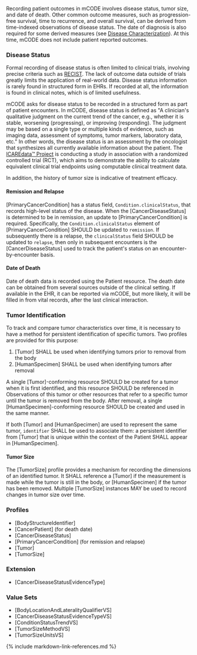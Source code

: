Recording patient outcomes in mCODE involves disease status, tumor size, and date of death. Other common outcome measures, such as progression-free survival, time to recurrence, and overall survival, can be derived from time-indexed observations of disease status. The date of diagnosis is also required for some derived measures (see [Disease Characterization](group-disease.html)). At this time, mCODE does not include patient reported outcomes.

### Disease Status

Formal recording of disease status is often limited to clinical trials, involving precise criteria such as [RECIST](https://ctep.cancer.gov/protocolDevelopment/docs/recist_guideline.pdf). The lack of outcome data outside of trials greatly limits the application of real-world data. Disease status information is rarely found in structured form in EHRs. If recorded at all, the information is found in clinical notes, which is of limited usefulness.

mCODE asks for disease status to be recorded in a structured form as part of patient encounters. In mCODE, disease status is defined as "A clinician's qualitative judgment on the current trend of the cancer, e.g., whether it is stable, worsening (progressing), or improving (responding). The judgment may be based on a single type or multiple kinds of evidence, such as imaging data, assessment of symptoms, tumor markers, laboratory data, etc." In other words, the disease status is an assessment by the oncologist that synthesizes all currently available information about the patient. The [ICAREdata™ Project](http://icaredata.org/) is conducting a study in association with a randomized controlled trial (RCT), which aims to demonstrate the ability to calculate equivalent clinical trial endpoints using computable clinical treatment data.

In addition, the history of tumor size is indicative of treatment efficacy.

#### Remission and Relapse

[PrimaryCancerCondition] has a status field, `Condition.clinicalStatus`, that records high-level status of the disease. When the [CancerDiseaseStatus] is determined to be in remission, an update to [PrimaryCancerCondition] is required. Specifically, the `Condition.clinicalStatus` element of [PrimaryCancerCondition] SHOULD be updated to `remission`. If subsequently there is a relapse, the  `clinicalStatus` field SHOULD be updated to `relapse`, then only in subsequent encounters is the [CancerDiseaseStatus] used to track the patient's status on an encounter-by-encounter basis.

#### Date of Death

Date of death data is recorded using the Patient resource. The death date can be obtained from several sources outside of the clinical setting. If available in the EHR, it can be reported via mCODE, but more likely, it will be filled in from vital records, after the last clinical interaction.

### Tumor Identification

To track and compare tumor characteristics over time, it is necessary to have a method for persistent identification of specific tumors. Two profiles are provided for this purpose:

1. [Tumor] SHALL be used when identifying tumors prior to removal from the body
1. [HumanSpecimen] SHALL be used when identifying tumors after removal

A single [Tumor]-conforming resource SHOULD be created for a tumor when it is first identified, and this resource SHOULD be referenced in Observations of this tumor or other resources that refer to a specific tumor until the tumor is removed from the body. After removal, a single [HumanSpecimen]-conforming resource SHOULD be created and used in the same manner. 

If both [Tumor] and [HumanSpecimen] are used to represent the same tumor, `identifier` SHALL be used to associate them: a persistent identifier from [Tumor] that is unique within the context of the Patient SHALL appear in [HumanSpecimen].

#### Tumor Size

The [TumorSize] profile provides a mechanism for recording the dimensions of an identified tumor. It SHALL reference a [Tumor] if the measurement is made while the tumor is still in the body, or [HumanSpecimen] if the tumor has been removed. Multiple [TumorSize] instances MAY be used to record changes in tumor size over time.

<!--
#### Multifocal and Multicentric Tumors

In the context of breast cancer, multifocal tumors refer to "multiple foci of the same tumor" while multicentric tumors are "different primary tumors in the same breast" ([Andea 2002](https://pubmed.ncbi.nlm.nih.gov/11920492/)).

For multifocal tumors, each foci may be separately tracked and measured by clinicians. Therefore, each foci SHOULD be represented by a separate [Tumor] or [HumanSpecimen] instance, and grouped together using the `focus` element in a [MultifocalTumor] Observation. [MultifocalTumor] SHOULD be referenced in `hasMember` of [TNMClinicalStageGroup] or [TNMPathologicalStageGroup] if relevant.

Multicentric tumors should also each be represented by a separate [Tumor] or [HumanSpecimen], which can each be associated with separate [PrimaryCancerCondition]-conforming resources using `extension[mcode-related-condition]` in [Tumor] or [HumanSpecimen].
-->

### Profiles

* [BodyStructureIdentifier]
* [CancerPatient] (for death date)
* [CancerDiseaseStatus]
* [PrimaryCancerCondition] (for remission and relapse)
* [Tumor]
* [TumorSize]

### Extension

* [CancerDiseaseStatusEvidenceType]

### Value Sets

* [BodyLocationAndLateralityQualifierVS]
* [CancerDiseaseStatusEvidenceTypeVS]
* [ConditionStatusTrendVS]
* [TumorSizeMethodVS]
* [TumorSizeUnitsVS]

{% include markdown-link-references.md %}
